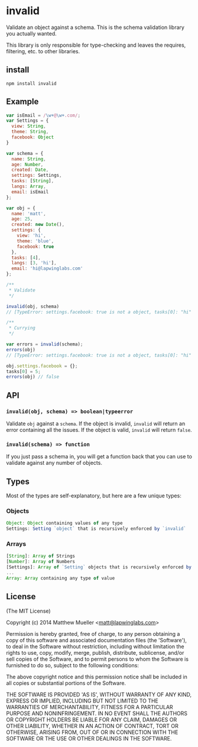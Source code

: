 
# invalid

  Validate an object against a schema. This is the schema validation library you actually wanted.

  This library is only responsible for type-checking and leaves the requires, filtering, etc. to other libraries.

## install

    npm install invalid

## Example

```js
var isEmail = /\w+@\w+.com/;
var Settings = {
  view: String,
  theme: String,
  facebook: Object
}

var schema = {
  name: String,
  age: Number,
  created: Date,
  settings: Settings,
  tasks: [String],
  langs: Array,
  email: isEmail
};

var obj = {
  name: 'matt',
  age: 25,
  created: new Date(),
  settings: {
    view: 'hi',
    theme: 'blue',
    facebook: true
  },
  tasks: [4],
  langs: [3, 'hi'],
  email: 'hi@lapwinglabs.com'
};

/**
 * Validate
 */

invalid(obj, schema)
// [TypeError: settings.facebook: true is not a object, tasks[0]: "hi" is not a number]

/**
 * Currying
 */

var errors = invalid(schema);
errors(obj)
// [TypeError: settings.facebook: true is not a object, tasks[0]: "hi" is not a number]

obj.settings.facebook = {};
tasks[0] = 5;
errors(obj) // false
```

## API

### `invalid(obj, schema) => boolean|typeerror`

Validate `obj` against a `schema`. If the object is invalid, `invalid` will return an error containing all the issues. If the object is valid, `invalid` will return `false`.

### `invalid(schema) => function`

If you just pass a schema in, you will get a function back that you can use to validate against any number of objects.

## Types

Most of the types are self-explanatory, but here are a few unique types:

### Objects

```js
Object: Object containing values of any type
Settings: Setting `object` that is recursively enforced by `invalid`
```

### Arrays

```js
[String]: Array of Strings
[Number]: Array of Numbers
[Settings]: Array of `Setting` objects that is recursively enforced by `invalid`.
...
Array: Array containing any type of value
```

## License

(The MIT License)

Copyright (c) 2014 Matthew Mueller &lt;matt@lapwinglabs.com&gt;

Permission is hereby granted, free of charge, to any person obtaining
a copy of this software and associated documentation files (the
'Software'), to deal in the Software without restriction, including
without limitation the rights to use, copy, modify, merge, publish,
distribute, sublicense, and/or sell copies of the Software, and to
permit persons to whom the Software is furnished to do so, subject to
the following conditions:

The above copyright notice and this permission notice shall be
included in all copies or substantial portions of the Software.

THE SOFTWARE IS PROVIDED 'AS IS', WITHOUT WARRANTY OF ANY KIND,
EXPRESS OR IMPLIED, INCLUDING BUT NOT LIMITED TO THE WARRANTIES OF
MERCHANTABILITY, FITNESS FOR A PARTICULAR PURPOSE AND NONINFRINGEMENT.
IN NO EVENT SHALL THE AUTHORS OR COPYRIGHT HOLDERS BE LIABLE FOR ANY
CLAIM, DAMAGES OR OTHER LIABILITY, WHETHER IN AN ACTION OF CONTRACT,
TORT OR OTHERWISE, ARISING FROM, OUT OF OR IN CONNECTION WITH THE
SOFTWARE OR THE USE OR OTHER DEALINGS IN THE SOFTWARE.
